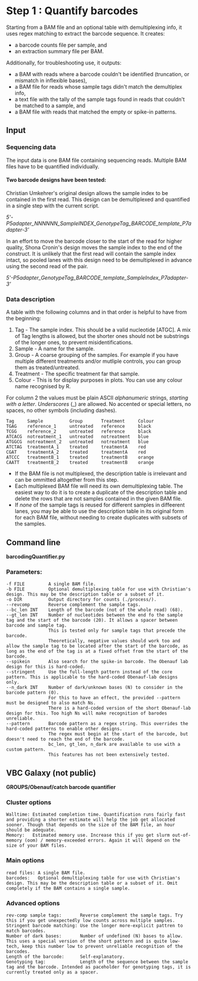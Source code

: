 # Step 1 : Quantify barcodes

Starting from a BAM file and an optional table with demultiplexing info, it uses regex matching 
to extract the barcode sequence. It creates:

* a barcode counts file per sample, and 
* an extraction summary file per BAM.

Additionally, for troubleshooting use, it outputs:

* a BAM with reads where a barcode couldn't be identified (truncation, or mismatch in inflexible bases),
* a BAM file for reads whose sample tags didn't match the demultiplex info, 
* a text file with the tally of the sample tags found in reads that couldn't be matched to a sample, and 
* a BAM file with reads that matched the empty or spike-in patterns.

## Input

### Sequencing data

The input data is one BAM file containing sequencing reads. Multiple BAM files have to be quantified individually.

#### Two barcode designs have been tested:

Christian Umkehrer's original design allows the sample index to be contained in the first read. This design can be demultiplexed and quantified in a single step with the current script.

*5'-P5adapter_NNNNNN_SampleINDEX_GenotypeTag_BARCODE_template_P7adapter-3'*

In an effort to move the barcode closer to the start of the read for higher quality, Shona Cronin's design moves the sample index to the end of the construct. It is unlikely that the first read will contain the sample index intact,
so pooled lanes with this design need to be demultiplexed in advance using the second read of the pair.

*5'-P5adapter_GenotypeTag_BARCODE_template_SampleIndex_P7adapter-3'*

### Data description

A table with the following columns and in that order is helpful to have from the beginning:

1. Tag - The sample index. This should be a valid nucleotide [ATGC]. A mix of Tag lengths is allowed, but the shorter ones should not be substrings of the longer ones, to prevent misidentifications.
2. Sample - A name for the sample.
3. Group - A coarse grouping of the samples. For example if you have multiple different treatments and/or mutliple controls, you can group them as treated/untreated.
4. Treatment - The specific treatment far that sample.
5. Colour - This is for display purposes in plots. You can use any colour name recognised by R.

For column 2 the values must be plain ASCII *alphanumeric* strings, *starting with a letter*. *Underscores* (_) are allowed. 
No accented or special letters, no spaces, no other symbols (including dashes).

```
Tag     Sample          Group       Treatment     Colour
TGAG    reference_1     untreated   reference     black
TCGG    reference_2     untreated   reference     black
ATCACG  notreatment_1   untreated   notreatment   blue
ATGGCG  notreatment_2   untreated   notreatment   blue
ATCTAG  treatmentA_1    treated     treatmentA    red
CGAT    treatmentA_2    treated     treatmentA    red
ATCCC   treatmentB_1    treated     treatmentB    orange
CAATT   treatmentB_2    treated     treatmentB    orange
```

* If the BAM file is not multiplexed, the description table is irrelevant and can be ommitted altogether from this step.
* Each multiplexed BAM file will need its own demultiplexing table. The easiest way to do it is to create a duplicate of the description table and delete the rows that are not samples contained in the given BAM file.
* If *none* of the sample tags is reused for different samples in diffeerent lanes, you may be able to use the description table in its original form for each BAM file, without needing to create duplicates with subsets of the samples.


## Command line

**barcodingQuantifier.py**

### Parameters:

```
-f FILE         A single BAM file.
-b FILE         Optional demultiplexing table for use with Christian's design. This may be the description table or a subset of it.
-o DIR          Output directory for counts (./process/).
--revcomp       Reverse complement the sample tags.
--bc_len INT    Length of the barcode (not of the whole read) (68).
--gt_len INT    Number of nucleotides between the end fo the sample tag and the start of the barcode (20). It allows a spacer between barcode and sample tag.
                This is tested only for sample tags that precede the barcode. 
                Theoretically, negative values should work too and allow the sample tag to be located after the start of the barcode, as long as the end of the tag is at a fixed offset from the start of the barcode.
--spikein       Also search for the spike-in barcode. The Obenauf lab design for this is hard-coded.
--stringent     Use the full-length pattern instead of the core pattern. This is applicable to the hard-coded Obenauf-lab designs only.
--n_dark INT    Number of dark/unknown bases (N) to consider in the barcode pattern (0). 
                For this to have an effect, the provided --pattern must be designed to also match Ns.
                There is a hard-coded version of the short Obenauf-lab design for this. Too high Ns will make recognition of barodes unreliable.
--pattern       Barcode pattern as a regex string. This overrides the hard-coded patterns to enable other designs.
                The regex must begin at the start of the barcode, but doesn't need to reach the end of the barcode.
                bc_len, gt_len, n_dark are available to use with a custom pattern. 
                This features has not been extensively tested.
```



## VBC Galaxy (not public)

**GROUPS/Obenauf/catch barcode quantifier**

### Cluster options

```
Walltime: Estimated completion time. Quantification runs fairly fast and providing a shorter estimate will help the job get allocated sooner. Though that depends on the size of the BAM file, an hour should be adequate.
Memory:   Estimated memory use. Increase this if you get slurm out-of-memory (oom) / memory-exceeded errors. Again it will depend on the size of your BAM files.
```

### Main options

```
read files: A single BAM file.
barcodes:   Optional demultiplexing table for use with Christian's design. This may be the description table or a subset of it. Omit completely if the BAM contains a single sample.
```

### Advanced options

```
rev-comp sample tags:       Reverse complement the sample tags. Try this if you get unexpectedly low counts across multiple samples.
Stringent barcode matching: Use the longer more-explicit pattren to match barcodes.
Number of dark bases:       Number of undefined (N) bases to allow. This uses a special version of the short pattern and is quite low-tech, keep this number low to prevent unreliable recognition of the barcodes.
Length of the barcode:      Self-explanatory.
Genotyping tag:             Length of the sequence between the sample tag and the barcode. Intended as paceholder for genotyping tags, it is currently treated only as a spacer.
```
